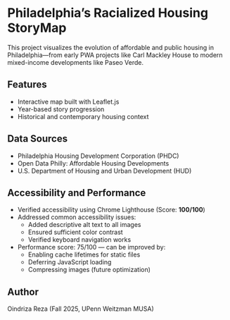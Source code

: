 # Philadelphia’s Racialized Housing StoryMap
This project visualizes the evolution of affordable and public housing in Philadelphia—from early PWA projects like Carl Mackley House to modern mixed-income developments like Paseo Verde.

## Features
- Interactive map built with Leaflet.js
- Year-based story progression
- Historical and contemporary housing context

## Data Sources
- Philadelphia Housing Development Corporation (PHDC)
- Open Data Philly: Affordable Housing Developments
- U.S. Department of Housing and Urban Development (HUD)

## Accessibility and Performance

- Verified accessibility using Chrome Lighthouse (Score: **100/100**)
- Addressed common accessibility issues:
  - Added descriptive alt text to all images
  - Ensured sufficient color contrast
  - Verified keyboard navigation works
- Performance score: 75/100 — can be improved by:
  - Enabling cache lifetimes for static files
  - Deferring JavaScript loading
  - Compressing images (future optimization)

## Author
Oindriza Reza (Fall 2025, UPenn Weitzman MUSA)